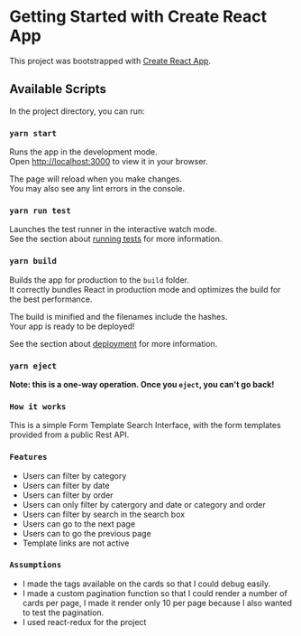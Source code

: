 # Getting Started with Create React App

This project was bootstrapped with [Create React App](https://github.com/facebook/create-react-app).

## Available Scripts

In the project directory, you can run:

### `yarn start`

Runs the app in the development mode.\
Open [http://localhost:3000](http://localhost:3000) to view it in your browser.

The page will reload when you make changes.\
You may also see any lint errors in the console.

### `yarn run test`

Launches the test runner in the interactive watch mode.\
See the section about [running tests](https://facebook.github.io/create-react-app/docs/running-tests) for more information.

### `yarn build`

Builds the app for production to the `build` folder.\
It correctly bundles React in production mode and optimizes the build for the best performance.

The build is minified and the filenames include the hashes.\
Your app is ready to be deployed!

See the section about [deployment](https://facebook.github.io/create-react-app/docs/deployment) for more information.

### `yarn eject`

**Note: this is a one-way operation. Once you `eject`, you can't go back!**

### `How it works`

This is a simple Form Template Search Interface, with the form templates provided from a public Rest API.

### `Features`

- Users can filter by category
- Users can filter by date
- Users can filter by order
- Users can only filter by catergory and date or category and order
- Users can filter by search in the search box
- Users can go to the next page
- Users can to go the previous page
- Template links are not active

### `Assumptions`

- I made the tags available on the cards so that I could debug easily.
- I made a custom pagination function so that I could render a number of cards per page, I made it render only 10 per page because I also wanted to test the pagination.
- I used react-redux for the project
